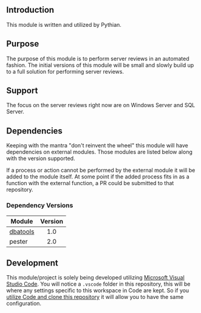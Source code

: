 ## Introduction

This module is written and utilized by Pythian.

## Purpose

The purpose of this module is to perform server reviews in an automated fashion. The initial versions of this module will be small and slowly build up to a full solution for performing server reviews.

## Support

The focus on the server reviews right now are on Windows Server and SQL Server.

## Dependencies

Keeping with the mantra "don't reinvent the wheel" this module will have dependencies on external modules. Those modules are listed below along with the version supported.

If a process or action cannot be performed by the external module it will be added to the module itself. At some point if the added process fits in as a function with the external function, a PR could be submitted to that repository.

### Dependency Versions

| Module 	| Version |
|------- 	| :---: |
| [dbatools](https://github.com/sqlcollaborative/dbatools) 	| 1.0 |
| pester 	| 2.0 |

## Development

This module/project is solely being developed utilizing [Microsoft Visual Studio Code](https://code.microsoft.com). You will notice a `.vscode` folder in this repository, this will be where any settings specific to this workspace in Code are kept. So if you [utilize Code and clone this repository](https://www.pythian.com/blog/visual-studio-code-and-powershell/) it will allow you to have the same configuration.